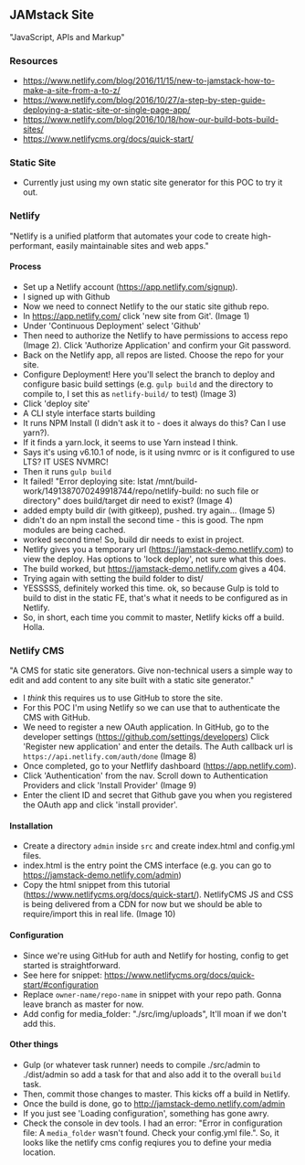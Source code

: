 ## JAMstack Site

"JavaScript, APIs and Markup"

### Resources

- https://www.netlify.com/blog/2016/11/15/new-to-jamstack-how-to-make-a-site-from-a-to-z/
- https://www.netlify.com/blog/2016/10/27/a-step-by-step-guide-deploying-a-static-site-or-single-page-app/
- https://www.netlify.com/blog/2016/10/18/how-our-build-bots-build-sites/
- https://www.netlifycms.org/docs/quick-start/

### Static Site

- Currently just using my own static site generator for this POC to try it out.

### Netlify

"Netlify is a unified platform that automates your code to create high-performant, easily maintainable sites and web apps."

#### Process

- Set up a Netlify account (https://app.netlify.com/signup).
- I signed up with Github
- Now we need to connect Netlify to the our static site github repo.
- In https://app.netlify.com/ click 'new site from Git'. (Image 1)
- Under 'Continuous Deployment' select 'Github'
- Then need to authorize the Netlify to have permissions to access repo (Image 2). Click 'Authorize Application' and confirm your Git password.
- Back on the Netlify app, all repos are listed. Choose the repo for your site.
- Configure Deployment! Here you'll select the branch to deploy and configure basic build settings (e.g. `gulp build` and the directory to compile to, I set this as `netlify-build/` to test) (Image 3)
- Click 'deploy site'
- A CLI style interface starts building
- It runs NPM Install (I didn't ask it to - does it always do this? Can I use yarn?).
- If it finds a yarn.lock, it seems to use Yarn instead I think.
- Says it's using v6.10.1 of node, is it using nvmrc or is it configured to use LTS? IT USES NVMRC!
- Then it runs `gulp build`
- It failed! "Error deploying site: lstat /mnt/build-work/1491387070249918744/repo/netlify-build: no such file or directory" does build/target dir need to exist? (Image 4)
- added empty build dir (with gitkeep), pushed. try again... (Image 5)
- didn't do an npm install the second time - this is good. The npm modules are being cached.
- worked second time! So, build dir needs to exist in project.
- Netlify gives you a temporary url (https://jamstack-demo.netlify.com) to view the deploy. Has options to 'lock deploy', not sure what this does.
- The build worked, but https://jamstack-demo.netlify.com gives a 404.
- Trying again with setting the build folder to dist/ 
- YESSSSS, definitely worked this time. ok, so because Gulp is told to build to dist in the static FE, that's what it needs to be configured as in Netlify.
- So, in short, each time you commit to master, Netlify kicks off a build. Holla.

### Netlify CMS

"A CMS for static site generators. Give non-technical users a simple way to edit and add content to any site built with a static site generator."

- I *think* this requires us to use GitHub to store the site.
- For this POC I'm using Netlify so we can use that to authenticate the CMS with GitHub.
- We need to register a new OAuth application. In GitHub, go to the developer settings (https://github.com/settings/developers) Click 'Register new application' and enter the details. The Auth callback url is `https://api.netlify.com/auth/done` (Image 8)
- Once completed, go to your Netflify dashboard (https://app.netlify.com).
- Click 'Authentication' from the nav. Scroll down to Authentication Providers and click 'Install Provider' (Image 9)
- Enter the client ID and secret that Github gave you when you registered the OAuth app and click 'install provider'.

#### Installation

- Create a directory `admin` inside `src` and create index.html and config.yml files.
- index.html is the entry point the CMS interface (e.g. you can go to https://jamstack-demo.netlify.com/admin)
- Copy the html snippet from this tutorial (https://www.netlifycms.org/docs/quick-start/). NetlifyCMS JS and CSS is being delivered from a CDN for now but we should be able to require/import this in real life. (Image 10)


#### Configuration

- Since we're using GitHub for auth and Netlify for hosting, config to get started is straightforward.
- See here for snippet: https://www.netlifycms.org/docs/quick-start/#configuration
- Replace `owner-name/repo-name` in snippet with your repo path. Gonna leave branch as master for now.
- Add config for media_folder: "./src/img/uploads", It'll moan if we don't add this.

#### Other things

- Gulp (or whatever task runner) needs to compile ./src/admin to ./dist/admin so add a task for that and also add it to the overall `build` task.
- Then, commit those changes to master. This kicks off a build in Netlify.
- Once the build is done, go to http://jamstack-demo.netlify.com/admin
- If you just see 'Loading configuration', something has gone awry.
- Check the console in dev tools. I had an error: "Error in configuration file: A `media_folder` wasn't found. Check your config.yml file.". So, it looks like the netlify cms config reqiures you to define your media location.



